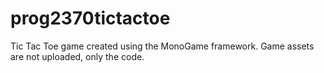 # prog2370tictactoe
Tic Tac Toe game created using the MonoGame framework.
Game assets are not uploaded, only the code.
